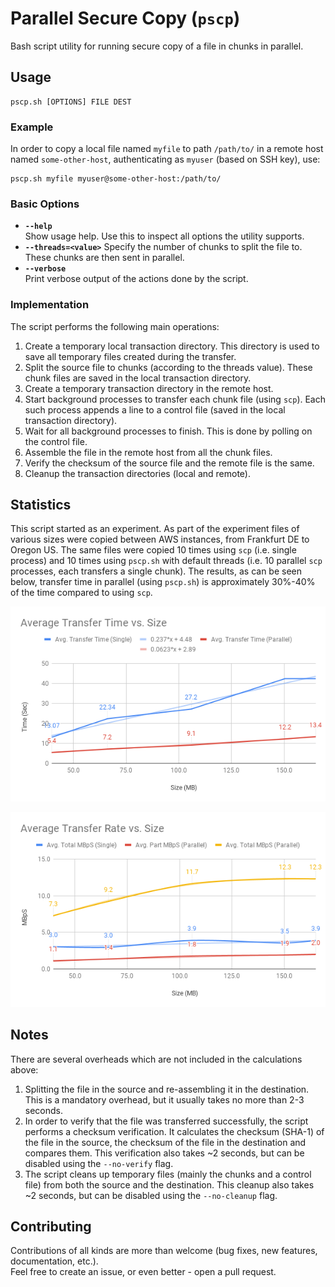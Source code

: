 # Parallel Secure Copy (`pscp`)

Bash script utility for running secure copy of a file in chunks in parallel.

## Usage

```
pscp.sh [OPTIONS] FILE DEST
```

### Example

In order to copy a local file named `myfile` to path `/path/to/` in a remote host named `some-other-host`, authenticating as `myuser` (based on SSH key), use:
```
pscp.sh myfile myuser@some-other-host:/path/to/
```

### Basic Options

* **`--help`**  
  Show usage help. Use this to inspect all options the utility supports.
* **`--threads=<value>`**
  Specify the number of chunks to split the file to.
  These chunks are then sent in parallel.
* **`--verbose`**  
  Print verbose output of the actions done by the script.

### Implementation

The script performs the following main operations:

1. Create a temporary local transaction directory. 
   This directory is used to save all temporary files created during the transfer.
1. Split the source file to chunks (according to the threads value).
   These chunk files are saved in the local transaction directory.
1. Create a temporary transaction directory in the remote host.
1. Start background processes to transfer each chunk file (using `scp`). 
   Each such process appends a line to a control file (saved in the local transaction directory).
1. Wait for all background processes to finish.
   This is done by polling on the control file.
1. Assemble the file in the remote host from all the chunk files.
1. Verify the checksum of the source file and the remote file is the same.
1. Cleanup the transaction directories (local and remote).

## Statistics

This script started as an experiment. 
As part of the experiment files of various sizes were copied between AWS instances, from Frankfurt DE to Oregon US.
The same files were copied 10 times using `scp` (i.e. single process) and 10 times using `pscp.sh` with default threads (i.e. 10 parallel `scp` processes, each transfers a single chunk).
The results, as can be seen below, transfer time in parallel (using `pscp.sh`) is approximately 30%-40% of the time compared to using `scp`.

![Average Transfer Time vs. Size](assets/avg_transfer_time.png)  

![Average Transfer Rate vs. Size](assets/avg_transfer_rate.png)  

## Notes

There are several overheads which are not included in the calculations above: 
1. Splitting the file in the source and re-assembling it in the destination.  
   This is a mandatory overhead, but it usually takes no more than 2-3 seconds.  
1. In order to verify that the file was transferred successfully, the script performs a checksum verification.
   It calculates the checksum (SHA-1) of the file in the source, the checksum of the file in the destination and compares them.
   This verification also takes ~2 seconds, but can be disabled using the `--no-verify` flag.
1. The script cleans up temporary files (mainly the chunks and a control file) from both the source and the destination.
   This cleanup also takes ~2 seconds, but can be disabled using the `--no-cleanup` flag.

## Contributing

Contributions of all kinds are more than welcome (bug fixes, new features, documentation, etc.).  
Feel free to create an issue, or even better - open a pull request.
